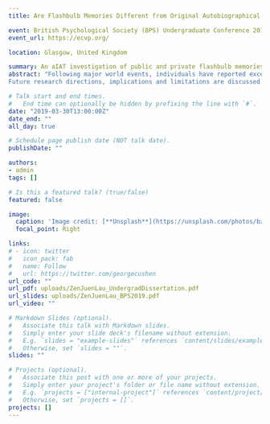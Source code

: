 ```yaml
---
title: Are Flashbulb Memories Different from Original Autobiographical Memories? [Bachelor's Thesis]

event: British Psychological Society (BPS) Undergraduate Conference 2019
event_url: https://ecvp.org/

location: Glasgow, United Kingdom

summary: An aIAT investigation of public and private flashbulb memories.
abstract: "Following major world events, individuals have reported exceptionally vivid and long-lasting memories of how they learnt about the news. These are termed flashbulb memories (FBMs) (Brown & Kulik, 1977), formed often in response to important, shocking and emotional episodes. A wealth of research suggests that FBMs constitute a special class of autobiographical memories, encoded at that moment in time like a snapshot. Recent studies have defined FBMs as only occurring with public events. In this study, we address the debate regarding whether FBMs are truly as special as previous findings show, and whether they also occur for private events. We argue that unlike what its term suggests, FBMs arise post- encoding and are operated on by a similar rehearsal mechanism as are ordinary memories. We compared memories of public and private events amongst 32 participants in 2 phases of data collection. The first phase constituted traditional measures of self-report, and the second phase involved an autobiographical implicit association task (aIAT). We hypothesized that 1) memory strength (assessed by explicit and implicit indices) for private events would be greater than that of public events as the former are more personally significant for individuals, and that 2) rehearsal frequency mediates this relationship. The present evidence did not support our hypotheses, nor did it support the view in previous literature that FBMs only occur for public events. There was no difference between explicit nor implicit indices across public and private events and rehearsal frequency was not predictive of memory strength. We also found that FBMs were recalled to high degrees of specificity, consistency and confidence, but were not automatically facilitated by the aIAT and hence implicate ordinary reconstructive processes.
Future research directions, implications and limitations are discussed."

# Talk start and end times.
#   End time can optionally be hidden by prefixing the line with `#`.
date: "2019-03-30T13:00:00Z"
date_end: ""
all_day: true

# Schedule page publish date (NOT talk date).
publishDate: ""

authors:
- admin
tags: []

# Is this a featured talk? (true/false)
featured: false

image:
  caption: 'Image credit: [**Unsplash**](https://unsplash.com/photos/bzdhc5b3Bxs)'
  focal_point: Right

links:
# - icon: twitter
#   icon_pack: fab
#   name: Follow
#   url: https://twitter.com/georgecushen
url_code: ""
url_pdf: uploads/ZenJuenLau_UndergradDissertation.pdf
url_slides: uploads/ZenJuenLau_BPS2019.pdf
url_video: ""

# Markdown Slides (optional).
#   Associate this talk with Markdown slides.
#   Simply enter your slide deck's filename without extension.
#   E.g. `slides = "example-slides"` references `content/slides/example-slides.md`.
#   Otherwise, set `slides = ""`.
slides: ""

# Projects (optional).
#   Associate this post with one or more of your projects.
#   Simply enter your project's folder or file name without extension.
#   E.g. `projects = ["internal-project"]` references `content/project/deep-learning/index.md`.
#   Otherwise, set `projects = []`.
projects: []
---
```


